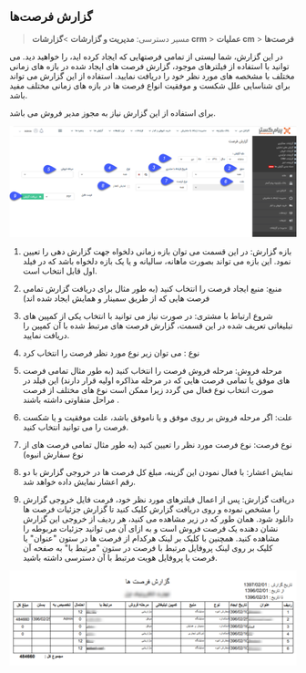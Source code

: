 ﻿## گزارش فرصت‌ها

> مسیر دسترسی: **مدیریت و گزارشات** >**گزارشات crm** > **عملیات cm** > **فرصت‌ها**

در این گزارش، شما لیستی از تمامی فرصتهایی که ایجاد کرده اید، را خواهید دید. می توانید با استفاده از فیلترهای موجود، گزارش فرصت های ایجاد شده در بازه های زمانی مختلف با مشخصه های مورد نظر خود را دریافت نمایید. استفاده از این گزارش می تواند برای شناسایی علل شکست و موفقیت انواع فرصت ها در بازه های زمانی مختلف مفید باشد.

برای استفاده از این گزارش نیاز به مجوز مدیر فروش می باشد.

![](Opportunity1.png)

1. بازه گزارش: در این قسمت می توان بازه زمانی دلخواه جهت گزارش دهی را تعیین نمود. این بازه می تواند بصورت ماهانه، سالیانه و یا یک بازه دلخواه باشد که در فیلد اول قابل انتخاب است.

2. منبع: منبع ایجاد فرصت را انتخاب کنید (به طور مثال برای دریافت گزارش تمامی فرصت هایی که از طریق سمینار و همایش ایجاد شده اند)

3.  شروع ارتباط با مشتری: در صورت نیاز می توانید با انتخاب یکی از کمپین های تبلیغاتی تعریف شده در این قسمت، گزارش فرصت های مرتبط شده با آن کمپین را دریافت نمایید.

4. نوع : می توان زیر نوع مورد نظر فرصت را انتخاب کرد

5. مرحله فروش: مرحله فروش فرصت را انتخاب کنید (به طور مثال تمامی فرصت های موفق یا تمامی فرصت هایی که در مرحله مذاکره اولیه قرار دارند) این فیلد در صورت انتخاب نوع فعال می گردد زیرا ممکن است نوع های مختلف از فرصت مراحل متفاوتی داشته باشند .

6. علت: اگر مرحله فروش بر روی موفق و یا ناموفق باشد، علت موفقیت و یا شکست فرصت را می توانید انتخاب کنید.

7. نوع فرصت: نوع فرصت مورد نظر را تعیین کنید (به طور مثال تمامی فرصت های از نوع سفارش انبوه) 

8. نمایش اعشار: با فعال نمودن این گزینه، مبلغ کل فرصت ها در خروجی گزارش با دو رقم اعشار نمایش داده خواهد شد.

9. دریافت گزارش: پس از اعمال فیلترهای مورد نظر خود، فرمت فایل خروجی گزارش را مشخص نموده و روی دریافت گزارش کلیک کنید تا گزارش جزئیات فرصت ها دانلود شود. همان طور که در زیر مشاهده می کنید، هر ردیف از خروجی این گزارش نشان دهنده یک فرصت فروش است و به ازای آن می توانید جزئیات مربوطه را مشاهده کنید. همچنین با کلیک بر لینک هرکدام از فرصت ها در ستون "عنوان" یا کلیک بر روی لینک پروفایل مرتبط با فرصت در ستون "مرتبط با" به صفحه آن فرصت یا پروفایل هویت مرتبط با آن دسترسی داشته باشید.


![](Opportunity2.png)


